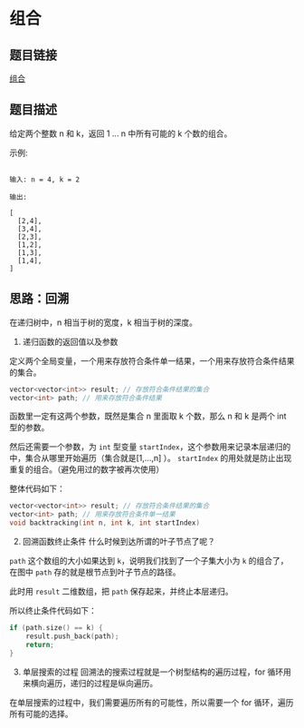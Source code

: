 # 组合

## 题目链接

[组合](https://leetcode-cn.com/problems/combinations/)

## 题目描述

给定两个整数 n 和 k，返回 1 ... n 中所有可能的 k 个数的组合。

示例:

```plaintext

输入: n = 4, k = 2

输出:

[
  [2,4],
  [3,4],
  [2,3],
  [1,2],
  [1,3],
  [1,4],
]

```

## 思路：回溯

在递归树中，n 相当于树的宽度，k 相当于树的深度。

1. 递归函数的返回值以及参数

定义两个全局变量，一个用来存放符合条件单一结果，一个用来存放符合条件结果的集合。

```cpp
vector<vector<int>> result; // 存放符合条件结果的集合
vector<int> path; // 用来存放符合条件结果
```

函数里一定有这两个参数，既然是集合 n 里面取 k 个数，那么 n 和 k 是两个 int 型的参数。

然后还需要一个参数，为 `int` 型变量 `startIndex`，这个参数用来记录本层递归的中，集合从哪里开始遍历（集合就是[1,...,n] ）。
`startIndex` 的用处就是防止出现重复的组合。（避免用过的数字被再次使用）

整体代码如下：

```cpp
vector<vector<int>> result; // 存放符合条件结果的集合
vector<int> path; // 用来存放符合条件单一结果
void backtracking(int n, int k, int startIndex)
```

2. 回溯函数终止条件
   什么时候到达所谓的叶子节点了呢？

`path` 这个数组的大小如果达到 `k`，说明我们找到了一个子集大小为 `k` 的组合了，在图中 `path` 存的就是根节点到叶子节点的路径。

此时用 `result` 二维数组，把 `path` 保存起来，并终止本层递归。

所以终止条件代码如下：

```cpp
if (path.size() == k) {
    result.push_back(path);
    return;
}
```

3. 单层搜索的过程
   回溯法的搜索过程就是一个树型结构的遍历过程，for 循环用来横向遍历，递归的过程是纵向遍历。

在单层搜索的过程中，我们需要遍历所有的可能性，所以需要一个 for 循环，遍历所有可能的选择。
